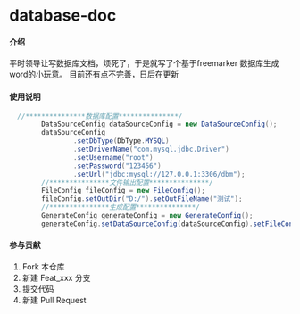 # database-doc

#### 介绍
平时领导让写数据库文档，烦死了，于是就写了个基于freemarker 数据库生成word的小玩意。
目前还有点不完善，日后在更新

#### 使用说明
```java
  //***************数据库配置***************/
        DataSourceConfig dataSourceConfig = new DataSourceConfig();
        dataSourceConfig
                .setDbType(DbType.MYSQL)
                .setDriverName("com.mysql.jdbc.Driver")
                .setUsername("root")
                .setPassword("123456")
                .setUrl("jdbc:mysql://127.0.0.1:3306/dbm");
        //***************文件输出配置***************/
        FileConfig fileConfig = new FileConfig();
        fileConfig.setOutDir("D:/").setOutFileName("测试");
        //***************生成配置***************/
        GenerateConfig generateConfig = new GenerateConfig();
        generateConfig.setDataSourceConfig(dataSourceConfig).setFileConfig(fileConfig).execute();
```

#### 参与贡献

1. Fork 本仓库
2. 新建 Feat_xxx 分支
3. 提交代码
4. 新建 Pull Request
